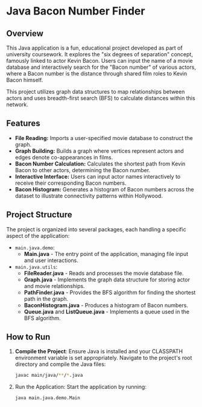 # Java Bacon Number Finder

## Overview

This Java application is a fun, educational project developed as part of university coursework. It explores the "six degrees of separation" concept, famously linked to actor Kevin Bacon. Users can input the name of a movie database and interactively search for the "Bacon number" of various actors, where a Bacon number is the distance through shared film roles to Kevin Bacon himself.

This project utilizes graph data structures to map relationships between actors and uses breadth-first search (BFS) to calculate distances within this network.

## Features

- **File Reading:** Imports a user-specified movie database to construct the graph.
- **Graph Building:** Builds a graph where vertices represent actors and edges denote co-appearances in films.
- **Bacon Number Calculation:** Calculates the shortest path from Kevin Bacon to other actors, determining the Bacon number.
- **Interactive Interface:** Users can input actor names interactively to receive their corresponding Bacon numbers.
- **Bacon Histogram:** Generates a histogram of Bacon numbers across the dataset to illustrate connectivity patterns within Hollywood.

## Project Structure

The project is organized into several packages, each handling a specific aspect of the application:

- `main.java.demo`:
  - **Main.java** - The entry point of the application, managing file input and user interactions.
- `main.java.utils`:
  - **FileReader.java** - Reads and processes the movie database file.
  - **Graph.java** - Implements the graph data structure for storing actor and movie relationships.
  - **PathFinder.java** - Provides the BFS algorithm for finding the shortest path in the graph.
  - **BaconHistogram.java** - Produces a histogram of Bacon numbers.
  - **Queue.java** and **ListQueue.java** - Implements a queue used in the BFS algorithm.

## How to Run

1. **Compile the Project**:
   Ensure Java is installed and your CLASSPATH environment variable is set appropriately. Navigate to the project's root directory and compile the Java files:
   ```bash
   javac main/java/**/*.java
2. Run the Application:
Start the application by running:
   ``` bash
   java main.java.demo.Main

